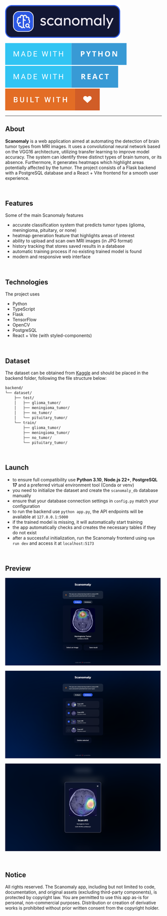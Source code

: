 <img src="https://raw.githubusercontent.com/kubixDev/Scanomaly/master/readmeImages/scanomalyLogo.png" width="370"/>

[![forthebadge](https://raw.githubusercontent.com/kubixDev/Scanomaly/master/readmeImages/madeWithPythonBadge.svg)](https://forthebadge.com)  [![forthebadge](https://raw.githubusercontent.com/kubixDev/Scanomaly/master/readmeImages/madeWithReactBadge.svg)](https://forthebadge.com)  [![forthebadge](https://raw.githubusercontent.com/kubixDev/Scanomaly/master/readmeImages/builtWithLoveBadge.svg)](https://forthebadge.com)

---

## About

**Scanomaly** is a web application aimed at automating the detection of brain tumor types from MRI images. It uses a convolutional neural network based on the VGG16 architecture, utilizing transfer learning to improve model accuracy. The system can identify three distinct types of brain tumors, or its absence. Furthermore, it generates heatmaps which highlight areas potentially affected by the tumor. The project consists of a Flask backend with a PostgreSQL database and a React + Vite frontend for a smooth user experience.

<br>

## Features

Some of the main Scanomaly features
* accurate classification system that predicts tumor types (glioma, meningioma, pituitary, or none)
* heatmap generation feature that highlights areas of interest
* ability to upload and scan own MRI images (in JPG format)
* history tracking that stores saved results in a database
* automatic training process if no existing trained model is found
* modern and responsive web interface

<br>

## Technologies

The project uses
* Python
* TypeScript
* Flask
* TensorFlow
* OpenCV
* PostgreSQL
* React + Vite (with styled-components)

<br>

## Dataset

The dataset can be obtained from [Kaggle](https://www.kaggle.com/datasets/sartajbhuvaji/brain-tumor-classification-mri/data) and should be placed in the backend folder, following the file structure below:

```
backend/
└── dataset/
    ├── test/
    │   ├── glioma_tumor/
    │   ├── meningioma_tumor/
    │   ├── no_tumor/
    │   └── pituitary_tumor/
    └── train/
        ├── glioma_tumor/
        ├── meningioma_tumor/
        ├── no_tumor/
        └── pituitary_tumor/
```

<br>

## Launch

* to ensure full compatibility use **Python 3.10**, **Node.js 22+**, **PostgreSQL 17** and a preferred virtual environment tool (Conda or venv)
* you need to initialize the dataset and create the `scanomaly_db` database manually
* ensure that your database connection settings in `config.py` match your configuration
* to run the backend use `python app.py`, the API endpoints will be available at `127.0.0.1:5000`
* if the trained model is missing, it will automatically start training
* the app automatically checks and creates the necessary tables if they do not exist
* after a successful initialization, run the Scanomaly frontend using `npm run dev` and access it at `localhost:5173`

<br>

## Preview

<p float="left">
  <kbd> <img src="https://raw.githubusercontent.com/kubixDev/Scanomaly/master/readmeImages/preview1.png" width="500"/> </kbd>
</p>

<p float="left">
  <kbd> <img src="https://raw.githubusercontent.com/kubixDev/Scanomaly/master/readmeImages/preview2.png" width="500"/> </kbd>
</p>

<p float="left">
  <kbd> <img src="https://raw.githubusercontent.com/kubixDev/Scanomaly/master/readmeImages/preview3.png" width="500"/> </kbd>
</p>

<br>

## Notice

All rights reserved. The Scanomaly app, including but not limited to code, documentation, and original assets (excluding third-party components), is protected by copyright law. You are permitted to use this app as-is for personal, non-commercial purposes. Distribution or creation of derivative works is prohibited without prior written consent from the copyright holder. 
